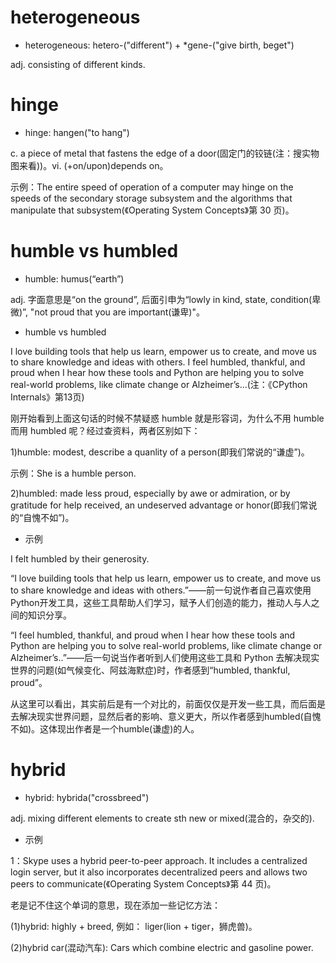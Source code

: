 # heterogeneous

- heterogeneous: hetero-("different") + *gene-("give birth, beget") 

adj. consisting of different kinds.

# hinge

- hinge: hangen("to hang")

c. a piece of metal that fastens the edge of a door(固定门的铰链(注：搜实物图来看))。vi. (+on/upon)depends on。

示例：The entire speed of operation of a computer may hinge on the speeds of the secondary storage subsystem and the algorithms that manipulate that subsystem(《Operating System Concepts》第 30 页)。

# humble vs humbled

- humble: humus(“earth”)

adj. 字面意思是“on the ground”, 后面引申为“lowly in kind, state, condition(卑微)”, "not proud that you are important(谦卑)"。

- humble vs humbled

I love building tools that help us learn, empower us to create, and move us to share knowledge and ideas with others. I feel humbled, thankful, and proud when I hear how these tools and Python are helping you to solve real-world problems, like climate change or Alzheimer’s...(注：《CPython Internals》第13页)

刚开始看到上面这句话的时候不禁疑惑 humble 就是形容词，为什么不用 humble 而用 humbled 呢？经过查资料，两者区别如下：

1)humble: modest, describe a quanlity of a person(即我们常说的“谦虚”)。

示例：She is a humble person.

2)humbled: made less proud, especially by awe or admiration, or by gratitude for help received, an undeserved advantage or honor(即我们常说的“自愧不如”)。

- 示例

I felt humbled by their generosity.

“I love building tools that help us learn, empower us to create, and move us to share knowledge and ideas with others.”——前一句说作者自己喜欢使用Python开发工具，这些工具帮助人们学习，赋予人们创造的能力，推动人与人之间的知识分享。

“I feel humbled, thankful, and proud when I hear how these tools and Python are helping you to solve real-world problems, like climate change or Alzheimer’s..”——后一句说当作者听到人们使用这些工具和 Python 去解决现实世界的问题(如气候变化、阿兹海默症)时，作者感到“humbled, thankful, proud”。

从这里可以看出，其实前后是有一个对比的，前面仅仅是开发一些工具，而后面是去解决现实世界问题，显然后者的影响、意义更大，所以作者感到humbled(自愧不如)。这体现出作者是一个humble(谦虚)的人。

# hybrid

- hybrid: hybrida("crossbreed")

adj. mixing different elements to create sth new or mixed(混合的，杂交的).

- 示例

1：Skype uses a hybrid peer-to-peer approach. It includes a centralized login server, but it also incorporates decentralized peers and allows two peers to communicate(《Operating System Concepts》第 44 页)。

老是记不住这个单词的意思，现在添加一些记忆方法：

(1)hybrid: highly + breed, 例如： liger(lion + tiger，狮虎兽)。

(2)hybrid car(混动汽车): Cars which combine electric and gasoline power.